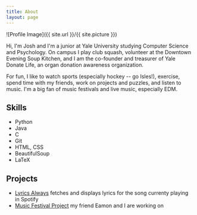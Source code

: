 ```yaml
---
title: About
layout: page
---
```

![Profile Image]({{ site.url }}/{{ site.picture }})

<p>Hi, I'm Josh and I'm a junior at Yale University studying Computer Science and Psychology. On campus
I play club squash, volunteer at the Downtown Evening Soup Kitchen, and I am the co-founder and treasurer of Yale Donate Life,
an organ donation awareness organization.</p>
<p>For fun, I like to watch sports (especially hockey -- go Isles!), exercise, spend time with my friends,
work on projects and puzzles, and listen to music. I'm a big fan of music festivals and live music, especially EDM.</p>

<h2>Skills</h2>

<ul class="skill-list">
	<li>Python</li>
	<li>Java</li>
	<li>C</li>
	<li>Git</li>
	<li>HTML, CSS</li>
	<li>BeautifulSoup</li>
	<li>LaTeX</li>
</ul>

<h2>Projects</h2>

<ul>
	<li><a href="https://github.com/jclarktennis/SpotifyLyrics">Lyrics Always</a> fetches and displays lyrics for the song
		currenty playing in Spotify</li>
	<li><a href="https://github.com/jclarktennis/Blog">Music Festival Project</a> my friend Eamon and I are working on </li>
</ul>
